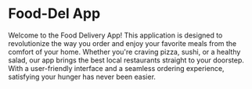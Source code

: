 # Food-Del App
 Welcome to the Food Delivery App! This application is designed to revolutionize the way you order and enjoy your favorite meals from the comfort of your home. Whether you're craving pizza, sushi, or a healthy salad, our app brings the best local restaurants straight to your doorstep. With a user-friendly interface and a seamless ordering experience, satisfying your hunger has never been easier.
